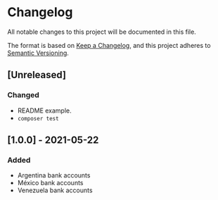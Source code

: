 # Changelog

All notable changes to this project will be documented in this file.

The format is based on [Keep a Changelog](https://keepachangelog.com/en/1.0.0/),
and this project adheres to [Semantic Versioning](https://semver.org/spec/v2.0.0.html).

## [Unreleased]

### Changed
- README example.
- `composer test`

## [1.0.0] - 2021-05-22 

### Added
- Argentina bank accounts
- México bank accounts
- Venezuela bank accounts
